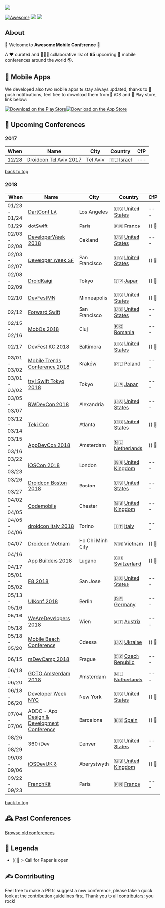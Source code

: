 ![](https://raw.githubusercontent.com/amobconf/awesome-mobile-conferences/master/.github/Awesome%20Conference.png)
 
<!-- 

PLEASE DO NOT UPDATE THIS FILE, UPDATE CONTENTS.JSON INSTEAD. THANK YOU :-)

 -->



[![Awesome](https://cdn.rawgit.com/sindresorhus/awesome/d7305f38d29fed78fa85652e3a63e154dd8e8829/media/badge.svg)](https://github.com/sindresorhus/awesome) ![](https://img.shields.io/badge/conferences-65-orange.svg) ![](https://img.shields.io/badge/last_update-December_14,_2017-green.svg)

## About
👋 Welcome to **Awesome Mobile Conference** 👋 

A ❤️ curated and 👬👫👭 collaborative list of **65** upcoming 📲  mobile conferences around the world 🌎.

## 📱 Mobile Apps

We developed also two mobile apps to stay always updated, thanks to 💌 push notifications, feel free to download them from 🍏 iOS and 🤖 Play store, link below:

[![Download on the Play Store](https://raw.githubusercontent.com/matteocrippa/awesome-mobile-conferences-android/master/.github/google-play-badge.png)](https://play.google.com/store/apps/details?id=conference.mobile.awesome.boostco.de.amc)[![Download on the App Store](https://github.com/amobconf/awesome-mobile-conferences/blob/master/.github/appstore.png?raw=true)](https://itunes.apple.com/us/app/awesome-mobile-conferences/id1289255473?ls=1&mt=8)





## 📌 Upcoming Conferences
### 2017
| When | Name | City | Country | CfP |
| --- | --- | --- | --- | --- |
| 12/28| [Droidcon Tel Aviv 2017](http://il.droidcon.com/2017/)| Tel Aviv |🇮🇱 [Israel](https://www.google.com/maps/search/?api=1&query=Sprinzak+2%2C+Tel+Aviv)| --- |
[back to top](#readme) 


### 2018
| When | Name | City | Country | CfP |
| --- | --- | --- | --- | --- |
| 01/23 - 01/24| [DartConf LA](https://events.dartlang.org/2018/dartconf/)| Los Angeles |🇺🇸 [United States](https://www.google.com/maps/search/?api=1&query=340+Main+St%2C+Venice%2C+CA+90291%2C+USA)| --- |
| 01/29| [dotSwift](https://www.dotswift.io/)| Paris |🇫🇷 [France](https://www.google.com/maps/search/?api=1&query=Th%C3%A9%C3%A2tre+de+Paris%2C+15+Rue+Blanche%2C+75009+Paris)| (( 📢 |
| 02/03 - 02/08| [DeveloperWeek 2018](http://www.developerweek.com)| Oakland |🇺🇸 [United States](https://www.google.com/maps/search/?api=1&query=550+10th+Street%2C+Oakland%2C+CA+94607)| --- |
| 02/03 - 02/07| [Developer Week SF](http://www.developerweek.com)| San Francisco |🇺🇸 [United States](https://www.google.com/maps/search/?api=1&query=550+10th+St%2C+Oakland%2C+CA+94607%2C+USA)| (( 📢 |
| 02/08 - 02/09| [DroidKaigi](https://droidkaigi.jp/2018/en/)| Tokyo |🇯🇵 [Japan](https://www.google.com/maps/search/?api=1&query=Bellesalle+Shinjuku+Grand+Conference+Center%2C+Shinjuku+City%2C+Tokyo+160-0023)| (( 📢 |
| 02/10| [DevFestMN](https://devfest.mn)| Minneapolis |🇺🇸 [United States](https://www.google.com/maps/search/?api=1&query=1000+Lasalle+Ave%2C+Minneapolis%2C+MN+55403%2C+USA)| (( 📢 |
| 02/12| [Forward Swift](https://forwardswift.com)| San Francisco |🇺🇸 [United States](https://www.google.com/maps/search/?api=1&query=San+Francisco)| --- |
| 02/15 - 02/16| [MobOs 2018](http://romobos.com)| Cluj |🇷🇴 [Romania](https://www.google.com/maps/search/?api=1&query=Cluj+Napoca)| --- |
| 02/17| [DevFest KC 2018](https://devfestkc.com/home)| Baltimora |🇺🇸 [United States](https://www.google.com/maps/search/?api=1&query=1228+Baltimore+Ave%2C+Kansas+City%2C+MO+64105%2C+USA)| (( 📢 |
| 03/01 - 03/02| [Mobile Trends Conference 2018](http://www.mobiletrends.pl)| Kraków |🇵🇱 [Poland](https://www.google.com/maps/search/?api=1&query=Krak%C3%B3w)| --- |
| 03/01 - 03/02| [try! Swift Tokyo 2018](https://www.tryswift.co/events/2018/tokyo/en/)| Tokyo |🇯🇵 [Japan](https://www.google.com/maps/search/?api=1&query=Japan%2C+%E3%80%92160-0023+%E6%9D%B1%E4%BA%AC%E9%83%BD%E6%96%B0%E5%AE%BF%E5%8C%BA+%E8%A5%BF%E6%96%B0%E5%AE%BF8-17%E2%88%92%EF%BC%91+%E4%BD%8F%E5%8F%8B%E4%B8%8D%E5%8B%95%E7%94%A3%E6%96%B0%E5%AE%BF%E3%82%B0%E3%83%A9%E3%83%B3%E3%83%89%E3%82%BF%E3%83%AF%E3%83%BC5F)| --- |
| 03/05 - 03/07| [RWDevCon 2018](https://www.rwdevcon.com)| Alexandria |🇺🇸 [United States](https://www.google.com/maps/search/?api=1&query=The+Westin+Alexandria+Hotel%2C+VA)| --- |
| 03/12 - 03/14| [Teki Con](https://teki-con.com)| Atlanta |🇺🇸 [United States](https://www.google.com/maps/search/?api=1&query=1374+West+Peachtree+Street%2C+Atlanta%2C+GA+30309)| (( 📢 |
| 03/15 - 03/16| [AppDevCon 2018](http://appdevcon.nl)| Amsterdam |🇳🇱 [Netherlands](https://www.google.com/maps/search/?api=1&query=ArenA+Boulevard+600%2C+1101+DS+Amsterdam-Zuidoost%2C+Netherlands)| (( 📢 |
| 03/22 - 03/23| [iOSCon 2018](https://skillsmatter.com/conferences/9319-ioscon-2018-the-conference-for-ios-and-swift-developers)| London |🇬🇧 [United Kingdom](https://www.google.com/maps/search/?api=1&query=10+South+Pl%2C+London+EC2M+7EB%2C+UK)| --- |
| 03/26 - 03/27| [Droidcon Boston 2018](http://www.droidcon-boston.com)| Boston |🇺🇸 [United States](https://www.google.com/maps/search/?api=1&query=Calderwood+Pavilion%2C+527+Tremont+Street%2C+Boston%2C+MA+02116%2C+United+States)| --- |
| 04/02 - 04/05| [Codemobile](http://www.codemobile.co.uk/)| Chester |🇬🇧 [United Kingdom](https://www.google.com/maps/search/?api=1&query=University+of+Chester%2C+Parkgate+Road%2C+Chester%2C+UK)| --- |
| 04/05 - 04/06| [droidcon Italy 2018](http://it.droidcon.com/2018/)| Torino |🇮🇹 [Italy](https://www.google.com/maps/search/?api=1&query=Via+Nizza%2C+280%2C+10126+Torino+TO%2C+Italy)| --- |
| 04/07| [Droidcon Vietnam](http://droidconvn.com)| Ho Chi Minh City |🇻🇳 [Vietnam](https://www.google.com/maps/search/?api=1&query=702+Nguyen+Van+Linh%2C+District+7%2C+T%C3%A2n+Phong%2C+Ho+Chi+Minh+City%2C+H%E1%BB%93+Ch%C3%AD+Minh%2C+Vietnam)| (( 📢 |
| 04/16 - 04/17| [App Builders 2018](https://appbuilders.ch)| Lugano |🇨🇭 [Switzerland](https://www.google.com/maps/search/?api=1&query=Lugano%2C+Switzerland)| (( 📢 |
| 05/01 - 05/02| [F8 2018](https://www.f8.com)| San Jose |🇺🇸 [United States](https://www.google.com/maps/search/?api=1&query=San+Jose%2C+CA)| --- |
| 05/13 - 05/16| [UIKonf 2018](http://www.uikonf.com)| Berlin |🇩🇪 [Germany](https://www.google.com/maps/search/?api=1&query=Holzmarktstra%C3%9Fe+33%2C+10243+Berlin%2C+Germany)| --- |
| 05/16 - 05/18| [WeAreDevelopers 2018](https://www.wearedevelopers.com/congress/)| Wien |🇦🇹 [Austria](https://www.google.com/maps/search/?api=1&query=Bruno-Kreisky-Platz+1%2C+1220+Wien%2C+Austria)| --- |
| 05/18 - 05/20| [Mobile Beach Conference](http://mobilebeach.rocks)| Odessa |🇺🇦 [Ukraine](https://www.google.com/maps/search/?api=1&query=%D0%9F%D0%BB%D1%8F%D0%B6+%D0%90%D1%80%D0%BA%D0%B0%D0%B4%D1%96%D1%8F%2C+Odesa%2C+Odessa+Oblast%2C+Ukraine%2C+65000)| (( 📢 |
| 06/15| [mDevCamp 2018](https://mdevcamp.eu/)| Prague |🇨🇿 [Czech Republic](https://www.google.com/maps/search/?api=1&query=Prague%2C+Czech+Republic)| --- |
| 06/18 - 06/20| [GOTO Amsterdam 2018](https://gotoams.nl)| Amsterdam |🇳🇱 [Netherlands](https://www.google.com/maps/search/?api=1&query=Beurs+van+Berlage%2C+Damrak+243%2C+1012+ZJ+Amsterdam)| --- |
| 06/18 - 06/20| [Developer Week NYC](http://www.developerweek.com/NYC/)| New York |🇺🇸 [United States](https://www.google.com/maps/search/?api=1&query=72+Noble+St%2C+Brooklyn%2C+NY+11222%2C+USA)| (( 📢 |
| 07/04 - 07/06| [ADDC - App Design & Development Conference](https://addconf.com)| Barcelona |🇪🇸 [Spain](https://www.google.com/maps/search/?api=1&query=Avinguda+Diagonal%2C+547%2C+08029+Barcelona%2C+Spain)| (( 📢 |
| 08/26 - 08/29| [360 iDev](http://360idev.com)| Denver |🇺🇸 [United States](https://www.google.com/maps/search/?api=1&query=1750+Welton+St%2C+Denver%2C+CO+80202%2C+USA)| --- |
| 09/03 - 09/06| [iOSDevUK 8](https://www.iosdevuk.com)| Aberystwyth |🇬🇧 [United Kingdom](https://www.google.com/maps/search/?api=1&query=Aberystwyth)| (( 📢 |
| 09/22 - 09/23| [FrenchKit](http://frenchkit.fr)| Paris |🇫🇷 [France](https://www.google.com/maps/search/?api=1&query=2-4+Impasse+Lamier%2C+75011+Paris%2C+France)| --- |
[back to top](#readme) 



## 🕰 Past Conferences

[Browse old conferences](https://github.com/amobconf/awesome-mobile-conferences/blob/master/PAST.md)


## 🔰 Legenda

- (( 📢  > Call for Paper is open

## ✍️ Contributing


Feel free to make a PR to suggest a new conference, please take a quick look at the [contribution guidelines](.github/CONTRIBUTING.md) first. Thank you to all [contributors](https://github.com/amobconf/awesome-mobile-conferences/graphs/contributors); you rock!